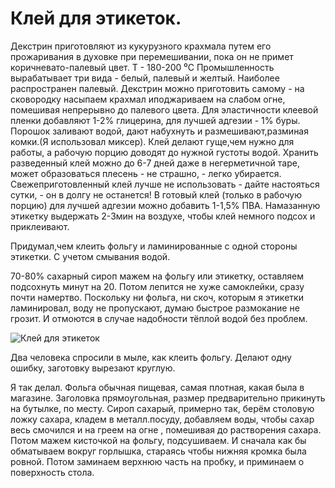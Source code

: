 # Клей для этикеток.

Декстрин приготовляют из кукурузного крахмала путем его прожаривания в духовке при перемешивании, пока он не примет коричневато-палевый цвет. Т - 180-200 ⁰C Промышленность вырабатывает три вида - белый, палевый и желтый. Наиболее распространен палевый. Декстрин можно приготовить самому - на сковородку насыпаем крахмал иподжариваем на слабом огне, помешивая непрерывно до палевого цвета. Для эластичности клеевой пленки добавляют 1-2% глицерина, для лучшей адгезии - 1% буры. Порошок заливают водой, дают набухнуть и размешивают,разминая комки.(Я использовал миксер). Клей делают гуще,чем нужно для работы, а рабочую порцию доводят до нужной густоты водой. Хранить разведенный клей можно до 6-7 дней даже в негерметичной таре, может образоваться плесень - не страшно, - легко убирается. Свежеприготовленный клей лучше не использовать - дайте настояться сутки, - он в долгу не останется! В готовый клей (только в рабочую порцию) для лучшей адгезии можно добавить 1-1,5% ПВА. Намазанную этикетку выдержать 2-3мин на воздухе, чтобы клей немного подсох и приклеивают.

Придумал,чем клеить фольгу и ламинированные с одной стороны этикетки. С учетом смывания водой.

70-80% сахарный сироп мажем на фольгу или этикетку, оставляем подсохнуть минут на 20. Потом лепится не хуже самоклейки, сразу почти намертво. Поскольку ни фольга, ни скоч, которым я этикетки ламинировал, воду не пропускают, думаю быстрое размокание не грозит. И отмоются в случае надобности тёплой водой без проблем.

![Клей для этикеток](/images/Houseworks/Others/etiketka-k_01.jpg 'Клей для этикеток')

Два человека спросили в мыле, как клеить фольгу. Делают одну ошибку, заготовку вырезают круглую.

Я так делал. Фольга обычная пищевая, самая плотная, какая была в магазине. Заголовка прямоугольная, размер предварительно прикинуть на бутылке, по месту. Сироп сахарый, примерно так, берём столовую ложку сахара, кладем в металл.посуду, добавляем воды, чтобы сахар весь смочился и на греем на огне , помешивая до растворения сахара. Потом мажем кисточкой на фольгу, подсушиваем. И сначала как бы обматываем вокруг горлышка, стараясь чтобы нижняя кромка была ровной. Потом заминаем верхнюю часть на пробку, и приминаем о поверхность стола.
